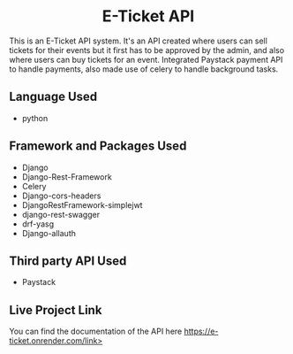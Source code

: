 <h1 align="center">E-Ticket API</h1>
This is an E-Ticket API system. It's an API created where users can sell tickets for their events but it first has to be approved by the admin, and also where users can buy tickets for an event.
Integrated Paystack payment API to handle payments, also made use of celery to handle background tasks.

##  Language Used
- python

##  Framework and Packages Used
- Django
- Django-Rest-Framework
- Celery
- Django-cors-headers
- DjangoRestFramework-simplejwt
- django-rest-swagger
- drf-yasg
- Django-allauth

## Third party API Used
- Paystack

## Live Project Link
   You can find the documentation of the API here <link>https://e-ticket.onrender.com/link>






